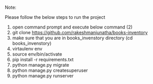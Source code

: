 Note:

Please follow the below steps to run the project

1) open command prompt and execute below command (2)
2) git clone https://github.com/rakeshmanjunatha/books-inventory
3) make sure that you are in books_invenstory directory (cd books_invenstory) 
4) virtaulenv env
5) source env/bin/activate
6) pip install -r requirements.txt
7) python manage.py migrate
8) python manage.py createsuperuser
9) python manage.py runserver